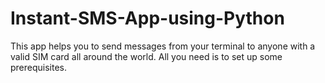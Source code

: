 # Instant-SMS-App-using-Python

This app helps you to send messages from your terminal to anyone with a valid SIM card all around the world. All you need is to set up some prerequisites.
